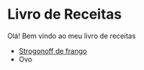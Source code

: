 # Livro de Receitas
Olá! Bem vindo ao meu livro de receitas
- [Strogonoff de frango](receitas/strogonoff.md)
- Ovo
